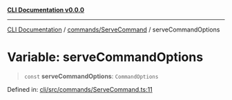 [**CLI Documentation v0.0.0**](../../../README.md)

***

[CLI Documentation](../../../modules.md) / [commands/ServeCommand](../README.md) / serveCommandOptions

# Variable: serveCommandOptions

> `const` **serveCommandOptions**: `CommandOptions`

Defined in: [cli/src/commands/ServeCommand.ts:11](https://github.com/stonemjs/cli/blob/f877eea0c25a2644820eb8dfcb0babef674d570d/src/commands/ServeCommand.ts#L11)
